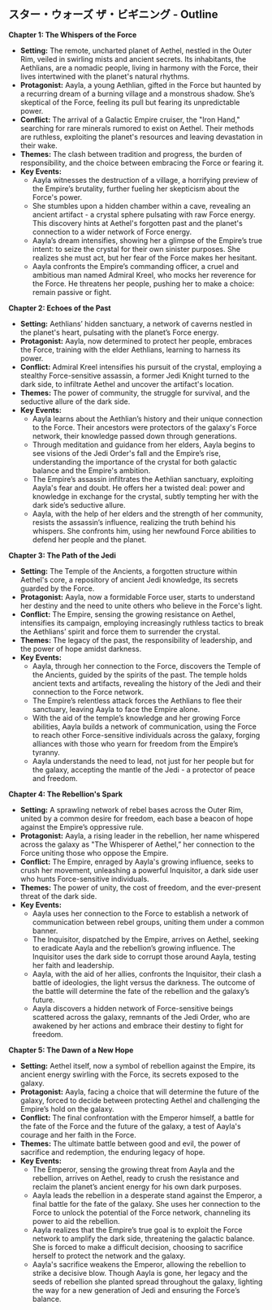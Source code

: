 ## スター・ウォーズ ザ・ビギニング - Outline

**Chapter 1: The Whispers of the Force**

* **Setting:** The remote, uncharted planet of Aethel, nestled in the Outer Rim, veiled in swirling mists and ancient secrets. Its inhabitants, the Aethlians, are a nomadic people, living in harmony with the Force, their lives intertwined with the planet's natural rhythms.
* **Protagonist:** Aayla, a young Aethlian, gifted in the Force but haunted by a recurring dream of a burning village and a monstrous shadow. She’s skeptical of the Force, feeling its pull but fearing its unpredictable power.
* **Conflict:** The arrival of a Galactic Empire cruiser, the "Iron Hand," searching for rare minerals rumored to exist on Aethel. Their methods are ruthless, exploiting the planet's resources and leaving devastation in their wake. 
* **Themes:** The clash between tradition and progress, the burden of responsibility, and the choice between embracing the Force or fearing it.
* **Key Events:**
    * Aayla witnesses the destruction of a village, a horrifying preview of the Empire’s brutality, further fueling her skepticism about the Force's power.
    * She stumbles upon a hidden chamber within a cave, revealing an ancient artifact - a crystal sphere pulsating with raw Force energy. This discovery hints at Aethel's forgotten past and the planet's connection to a wider network of Force energy.
    * Aayla’s dream intensifies, showing her a glimpse of the Empire’s true intent: to seize the crystal for their own sinister purposes. She realizes she must act, but her fear of the Force makes her hesitant.
    * Aayla confronts the Empire’s commanding officer, a cruel and ambitious man named Admiral Kreel, who mocks her reverence for the Force. He threatens her people, pushing her to make a choice: remain passive or fight.

**Chapter 2: Echoes of the Past**

* **Setting:** Aethlians’ hidden sanctuary, a network of caverns nestled in the planet's heart, pulsating with the planet’s Force energy.  
* **Protagonist:** Aayla, now determined to protect her people, embraces the Force, training with the elder Aethlians, learning to harness its power.
* **Conflict:**  Admiral Kreel intensifies his pursuit of the crystal, employing a stealthy Force-sensitive assassin, a former Jedi Knight turned to the dark side, to infiltrate Aethel and uncover the artifact's location.
* **Themes:** The power of community, the struggle for survival, and the seductive allure of the dark side.
* **Key Events:**
    * Aayla learns about the Aethlian’s history and their unique connection to the Force. Their ancestors were protectors of the galaxy's Force network, their knowledge passed down through generations.
    * Through meditation and guidance from her elders, Aayla begins to see visions of the Jedi Order's fall and the Empire’s rise, understanding the importance of the crystal for both galactic balance and the Empire's ambition.
    * The Empire’s assassin infiltrates the Aethlian sanctuary, exploiting Aayla's fear and doubt. He offers her a twisted deal: power and knowledge in exchange for the crystal, subtly tempting her with the dark side’s seductive allure.
    * Aayla, with the help of her elders and the strength of her community, resists the assassin’s influence, realizing the truth behind his whispers. She confronts him, using her newfound Force abilities to defend her people and the planet.

**Chapter 3: The Path of the Jedi**

* **Setting:** The Temple of the Ancients, a forgotten structure within Aethel's core, a repository of ancient Jedi knowledge, its secrets guarded by the Force. 
* **Protagonist:** Aayla, now a formidable Force user, starts to understand her destiny and the need to unite others who believe in the Force's light.
* **Conflict:** The Empire, sensing the growing resistance on Aethel, intensifies its campaign, employing increasingly ruthless tactics to break the Aethlians’ spirit and force them to surrender the crystal. 
* **Themes:** The legacy of the past, the responsibility of leadership, and the power of hope amidst darkness.
* **Key Events:**
    * Aayla, through her connection to the Force, discovers the Temple of the Ancients, guided by the spirits of the past.  The temple holds ancient texts and artifacts, revealing the history of the Jedi and their connection to the Force network. 
    * The Empire’s relentless attack forces the Aethlians to flee their sanctuary, leaving Aayla to face the Empire alone. 
    * With the aid of the temple’s knowledge and her growing Force abilities, Aayla builds a network of communication, using the Force to reach other Force-sensitive individuals across the galaxy, forging alliances with those who yearn for freedom from the Empire’s tyranny.
    * Aayla understands the need to lead, not just for her people but for the galaxy, accepting the mantle of the Jedi - a protector of peace and freedom.

**Chapter 4: The Rebellion's Spark**

* **Setting:** A sprawling network of rebel bases across the Outer Rim, united by a common desire for freedom, each base a beacon of hope against the Empire’s oppressive rule.
* **Protagonist:** Aayla, a rising leader in the rebellion, her name whispered across the galaxy as "The Whisperer of Aethel,” her connection to the Force uniting those who oppose the Empire.
* **Conflict:** The Empire, enraged by Aayla's growing influence, seeks to crush her movement, unleashing a powerful Inquisitor, a dark side user who hunts Force-sensitive individuals.
* **Themes:** The power of unity, the cost of freedom, and the ever-present threat of the dark side.
* **Key Events:**
    * Aayla uses her connection to the Force to establish a network of communication between rebel groups, uniting them under a common banner.
    * The Inquisitor, dispatched by the Empire, arrives on Aethel, seeking to eradicate Aayla and the rebellion’s growing influence. The Inquisitor uses the dark side to corrupt those around Aayla, testing her faith and leadership. 
    * Aayla, with the aid of her allies, confronts the Inquisitor, their clash a battle of ideologies, the light versus the darkness. The outcome of the battle will determine the fate of the rebellion and the galaxy’s future.
    * Aayla discovers a hidden network of Force-sensitive beings scattered across the galaxy, remnants of the Jedi Order, who are awakened by her actions and embrace their destiny to fight for freedom.

**Chapter 5: The Dawn of a New Hope**

* **Setting:** Aethel itself, now a symbol of rebellion against the Empire, its ancient energy swirling with the Force, its secrets exposed to the galaxy. 
* **Protagonist:** Aayla, facing a choice that will determine the future of the galaxy, forced to decide between protecting Aethel and challenging the Empire’s hold on the galaxy. 
* **Conflict:** The final confrontation with the Emperor himself, a battle for the fate of the Force and the future of the galaxy, a test of Aayla's courage and her faith in the Force.
* **Themes:** The ultimate battle between good and evil, the power of sacrifice and redemption, the enduring legacy of hope.
* **Key Events:**
    * The Emperor, sensing the growing threat from Aayla and the rebellion, arrives on Aethel, ready to crush the resistance and reclaim the planet’s ancient energy for his own dark purposes. 
    * Aayla leads the rebellion in a desperate stand against the Emperor, a final battle for the fate of the galaxy. She uses her connection to the Force to unlock the potential of the Force network, channeling its power to aid the rebellion.
    * Aayla realizes that the Empire’s true goal is to exploit the Force network to amplify the dark side, threatening the galactic balance. She is forced to make a difficult decision, choosing to sacrifice herself to protect the network and the galaxy.
    * Aayla's sacrifice weakens the Emperor, allowing the rebellion to strike a decisive blow. Though Aayla is gone, her legacy and the seeds of rebellion she planted spread throughout the galaxy, lighting the way for a new generation of Jedi and ensuring the Force’s balance. 

